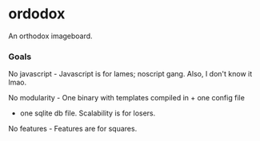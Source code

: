 # ordodox
An orthodox imageboard.

### Goals
No javascript - Javascript is for lames; noscript gang. Also, I don't know it
lmao.

No modularity - One binary with templates compiled in + one config file
+ one sqlite db file. Scalability is for losers.

No features - Features are for squares.
